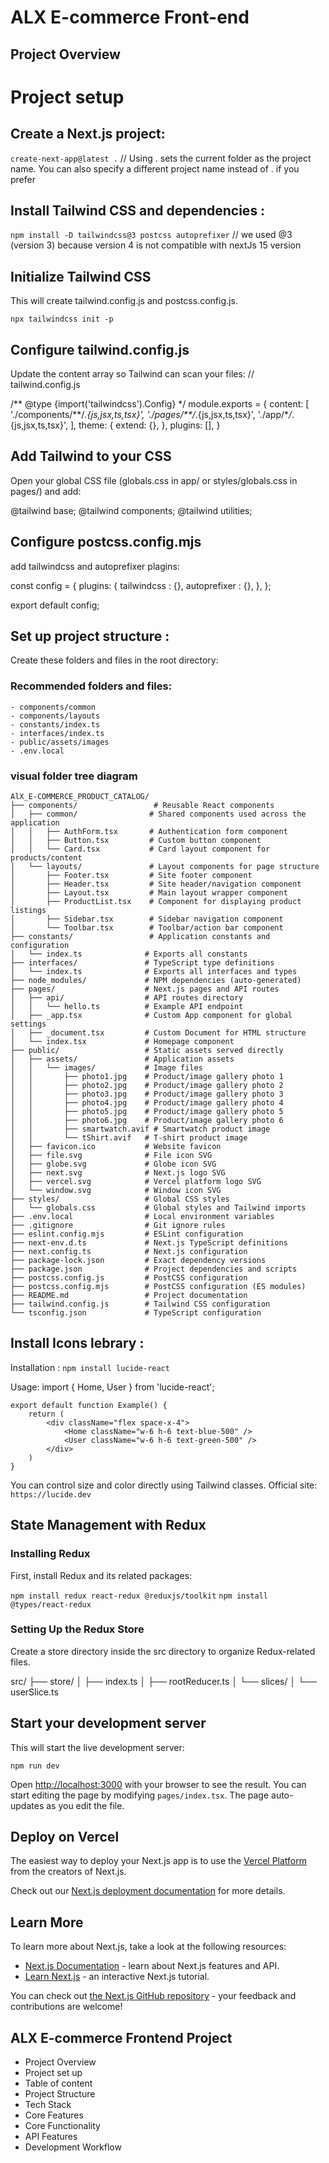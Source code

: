 # ALX E-commerce Front-end

## Project Overview

# Project setup

## Create a Next.js project:

`create-next-app@latest .` // Using . sets the current folder as the project name. You can also specify a different project name instead of . if you prefer

## Install Tailwind CSS and dependencies :

`npm install -D tailwindcss@3 postcss autoprefixer` // we used @3 (version 3) because version 4 is not compatible with nextJs 15 version

## Initialize Tailwind CSS

This will create tailwind.config.js and postcss.config.js.

`npx tailwindcss init -p`

## Configure tailwind.config.js

Update the content array so Tailwind can scan your files: // tailwind.config.js

/** @type {import('tailwindcss').Config} \*/
module.exports = {
content: [
'./components/**/_.{js,jsx,ts,tsx}',
'./pages/\*\*/_.{js,jsx,ts,tsx}',
'./app/\*_/_.{js,jsx,ts,tsx}',
],
theme: {
extend: {},
},
plugins: [],
}

## Add Tailwind to your CSS

Open your global CSS file (globals.css in app/ or styles/globals.css in pages/) and add:

@tailwind base;
@tailwind components;
@tailwind utilities;

## Configure postcss.config.mjs

add tailwindcss and autoprefixer plagins:

const config = {
plugins: {
tailwindcss : {},
autoprefixer : {},
},
};

export default config;

## Set up project structure :

Create these folders and files in the root directory:

### Recommended folders and files:

    - components/common
    - components/layouts
    - constants/index.ts
    - interfaces/index.ts
    - public/assets/images
    - .env.local

### visual folder tree diagram

    AlX_E-COMMERCE_PRODUCT_CATALOG/
    ├── components/                 # Reusable React components
    │   ├── common/                # Shared components used across the application
    │   │   ├── AuthForm.tsx       # Authentication form component
    │   │   ├── Button.tsx         # Custom button component
    │   │   └── Card.tsx           # Card layout component for products/content
    │   └── layouts/               # Layout components for page structure
    │       ├── Footer.tsx         # Site footer component
    │       ├── Header.tsx         # Site header/navigation component
    │       ├── Layout.tsx         # Main layout wrapper component
    │       ├── ProductList.tsx    # Component for displaying product listings
    │       ├── Sidebar.tsx        # Sidebar navigation component
    │       └── Toolbar.tsx        # Toolbar/action bar component
    ├── constants/                 # Application constants and configuration
    │   └── index.ts              # Exports all constants
    ├── interfaces/               # TypeScript type definitions
    │   └── index.ts              # Exports all interfaces and types
    ├── node_modules/             # NPM dependencies (auto-generated)
    ├── pages/                    # Next.js pages and API routes
    │   ├── api/                  # API routes directory
    │   │   └── hello.ts          # Example API endpoint
    │   ├── _app.tsx              # Custom App component for global settings
    │   ├── _document.tsx         # Custom Document for HTML structure
    │   └── index.tsx             # Homepage component
    ├── public/                   # Static assets served directly
    │   ├── assets/               # Application assets
    │   │   └── images/           # Image files
    │   │       ├── photo1.jpg    # Product/image gallery photo 1
    │   │       ├── photo2.jpg    # Product/image gallery photo 2
    │   │       ├── photo3.jpg    # Product/image gallery photo 3
    │   │       ├── photo4.jpg    # Product/image gallery photo 4
    │   │       ├── photo5.jpg    # Product/image gallery photo 5
    │   │       ├── photo6.jpg    # Product/image gallery photo 6
    │   │       ├── smartwatch.avif # Smartwatch product image
    │   │       └── tShirt.avif   # T-shirt product image
    │   ├── favicon.ico           # Website favicon
    │   ├── file.svg              # File icon SVG
    │   ├── globe.svg             # Globe icon SVG
    │   ├── next.svg              # Next.js logo SVG
    │   ├── vercel.svg            # Vercel platform logo SVG
    │   └── window.svg            # Window icon SVG
    ├── styles/                   # Global CSS styles
    │   └── globals.css           # Global styles and Tailwind imports
    ├── .env.local                # Local environment variables
    ├── .gitignore                # Git ignore rules
    ├── eslint.config.mjs         # ESLint configuration
    ├── next-env.d.ts             # Next.js TypeScript definitions
    ├── next.config.ts            # Next.js configuration
    ├── package-lock.json         # Exact dependency versions
    ├── package.json              # Project dependencies and scripts
    ├── postcss.config.js         # PostCSS configuration
    ├── postcss.config.mjs        # PostCSS configuration (ES modules)
    ├── README.md                 # Project documentation
    ├── tailwind.config.js        # Tailwind CSS configuration
    └── tsconfig.json             # TypeScript configuration
    
## Install Icons lebrary :

Installation :
`npm install lucide-react`

Usage:
    import { Home, User } from 'lucide-react';

    export default function Example() {
        return (
            <div className="flex space-x-4">
                <Home className="w-6 h-6 text-blue-500" />
                <User className="w-6 h-6 text-green-500" />
            </div>
        )
    }

You can control size and color directly using Tailwind classes.
Official site: `https://lucide.dev`

## State Management with Redux

### Installing Redux
First, install Redux and its related packages:

`npm install redux react-redux @reduxjs/toolkit`
`npm install @types/react-redux`

### Setting Up the Redux Store
Create a store directory inside the src directory to organize Redux-related files.

src/
├── store/
│   ├── index.ts
│   ├── rootReducer.ts
│   └── slices/
│       └── userSlice.ts

## Start your development server

This will start the live development server:

`npm run dev`

Open [http://localhost:3000](http://localhost:3000) with your browser to see the result.
You can start editing the page by modifying `pages/index.tsx`. The page auto-updates as you edit the file.

## Deploy on Vercel

The easiest way to deploy your Next.js app is to use the [Vercel Platform](https://vercel.com/new?utm_medium=default-template&filter=next.js&utm_source=create-next-app&utm_campaign=create-next-app-readme) from the creators of Next.js.

Check out our [Next.js deployment documentation](https://nextjs.org/docs/pages/building-your-application/deploying) for more details.

## Learn More

To learn more about Next.js, take a look at the following resources:

- [Next.js Documentation](https://nextjs.org/docs) - learn about Next.js features and API.
- [Learn Next.js](https://nextjs.org/learn-pages-router) - an interactive Next.js tutorial.

You can check out [the Next.js GitHub repository](https://github.com/vercel/next.js) - your feedback and contributions are welcome!

## ALX E-commerce Frontend Project

- Project Overview
- Project set up
- Table of content
- Project Structure
- Tech Stack
- Core Features
- Core Functionality
- API Features
- Development Workflow
